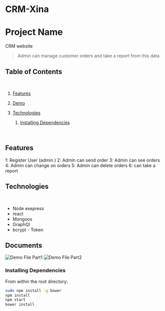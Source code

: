 # CRM-Xina

# Project Name

CRM website
​

> Admin can manage customer orders and take a report from this data
> ​

## Table of Contents

​

1. [Features](#features)
2. [Demo](#demo)
3. [Technologies](#technologies)

   1. [Installing Dependencies](#installing-dependencies)

      ​

## Features

1: Register User (admin )
2: Admin can send order
3: Admin can see orders
4: Admin can change on orders
5: Admin can delete orders
6: can take a report

## Technologies

​

- Node exepress
- react
- Mongoos
- GraphQI
- bcrypt - Token

## Documents

![Demo File Part1]()
![Demo File Part2]()
​

### Installing Dependencies

From within the root directory:

```sh
sudo npm install -g bower
npm install
npm start
bower install
```
